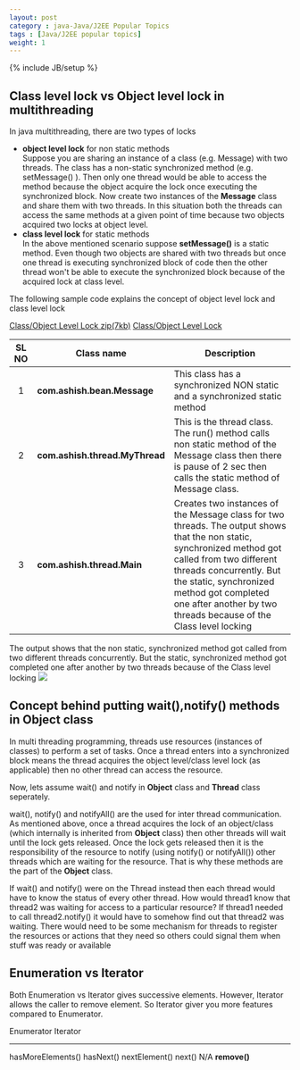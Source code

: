 ```yaml
---
layout: post
category : java-Java/J2EE Popular Topics
tags : [Java/J2EE popular topics]
weight: 1
---
```


{% include JB/setup %}

## Class level lock vs Object level lock in multithreading

In java multithreading, there are two types of locks


* **object level lock** for non static methods  
Suppose you are sharing an instance of a class (e.g. Message) with two threads. The class has a non-static synchronized method (e.g. setMessage() ). Then only one thread would be able to access the method because the object acquire the lock once executing the synchronized block. Now create two instances of the **Message** class and share them with two threads. In this situation both the threads can access the same methods at a given point of time because two objects acquired two locks at object level.
* **class level lock** for static methods  
In the above mentioned scenario suppose **setMessage()** is a static method. Even though two objects are shared with two threads but once one thread is executing synchronized block of code then the other thread won't be able to execute the synchronized block because of the acquired lock at class level.

The following sample code explains the concept of object level lock and class level lock

<div class="download-view"> 
	<span class="download">
		<a href="https://github.com/ashismo/repositoryForMyBlog/tree/master/java/ThreadTest.zip" target="_blank">Class/Object Level Lock zip(7kb)</a>
	</span>
	<span class="view">
		<a href="https://github.com/ashismo/repositoryForMyBlog/tree/master/java/ThreadTest" target="_blank">Class/Object Level Lock</a>
	</span>
</div>

SL NO | Class name | Description
:---: | --- | ---
1 | **com.ashish.bean.Message** | This class has a synchronized NON static and a synchronized static method
2 | **com.ashish.thread.MyThread** | This is the thread class. The run() method calls non static method of the Message class then there is pause of 2 sec then calls the static method of Message class.
3 | **com.ashish.thread.Main** | Creates two instances of the Message class for two threads. The output shows that the non static, synchronized method got called from two different threads concurrently. But the static, synchronized method got completed one after another by two threads because of the Class level locking

The output shows that the non static, synchronized method got called from two different threads concurrently. But the static, synchronized method got completed one after another by two threads because of the Class level locking
<img src="https://cloud.githubusercontent.com/assets/11231867/8633525/54490e10-27ea-11e5-9f4d-28f1d8f66e01.PNG"/>


## Concept behind putting wait(),notify() methods in Object class

In multi threading programming, threads use resources (instances of classes) to perform a set of tasks. Once a thread enters into a synchronized block means the thread acquires the object level/class level lock (as applicable) then no other thread can access the resource.

Now, lets assume wait() and notify in **Object** class and **Thread** class seperately. 

wait(), notify() and notifyAll() are the used for inter thread communication. As mentioned above, once a thread acquires the lock of an object/class (which internally is inherited from **Object** class) then other threads will wait until the lock gets released. Once the lock gets released then it is the responsibility of the resource to notify (using notify() or notifyAll()) other threads which are waiting for the resource. That is why these methods are the part of the **Object** class.

If wait() and notify() were on the Thread instead then each thread would have to know the status of every other thread. How would thread1 know that thread2 was waiting for access to a particular resource? If thread1 needed to call thread2.notify() it would have to somehow find out that thread2 was waiting. There would need to be some mechanism for threads to register the resources or actions that they need so others could signal them when stuff was ready or available

## Enumeration vs Iterator

Both Enumeration vs Iterator gives successive elements. However, Iterator allows the caller to remove element. So Iterator giver you more features compared to Enumerator.

Enumerator                                    Iterator
____________________________________________________________
hasMoreElements()                             hasNext()
nextElement()                                 next()
N/A                                           **remove()**
